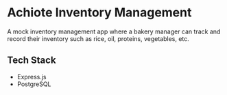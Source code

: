 # Achiote Inventory Management

A mock inventory management app where a bakery manager can track and record their inventory such as rice, oil, proteins, vegetables, etc.

## Tech Stack

- Express.js
- PostgreSQL